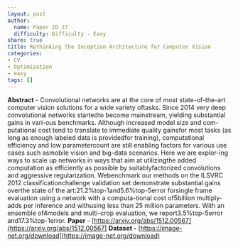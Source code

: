 ```yaml
---
layout: post
author:
  name: Paper ID 27
  difficulty: Difficulty - Easy
share: true
title: Rethinking the Inception Architecture for Computer Vision
categories:
- CV
- Optimization
- easy
tags: []
---
```

**Abstract** - Convolutional networks are at the core of most state-of-the-art computer vision solutions for a wide variety oftasks. Since 2014 very deep convolutional networks startedto become mainstream, yielding substantial gains in vari-ous benchmarks. Although increased model size and com-putational cost tend to translate to immediate quality gainsfor most tasks (as long as enough labeled data is providedfor training), computational efficiency and low parametercount are still enabling factors for various use cases such asmobile vision and big-data scenarios. Here we are explor-ing ways to scale up networks in ways that aim at utilizingthe added computation as efficiently as possible by suitablyfactorized convolutions and aggressive regularization. Webenchmark our methods on the ILSVRC 2012 classificationchallenge validation set demonstrate substantial gains overthe state of the art:21.2%top-1and5.6%top-5error forsingle frame evaluation using a network with a computa-tional cost of5billion multiply-adds per inference and withusing less than 25 million parameters. With an ensemble of4models and multi-crop evaluation, we report3.5%top-5error and17.3%top-1error.
**Paper** - [https://arxiv.org/abs/1512.00567](https://arxiv.org/abs/1512.00567)
**Dataset -** [https://image-net.org/download](https://image-net.org/download)
    